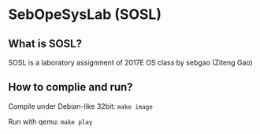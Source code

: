 # SebOpeSysLab (SOSL)
## What is SOSL?
SOSL is a laboratory assignment of 2017E OS class by sebgao (Ziteng Gao)
## How to complie and run?
Compile under Debian-like 32bit: `make image`

Run with qemu: `make play`

